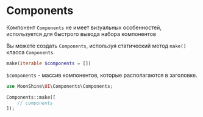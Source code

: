 # Components

Компонент `Components` не имеет визуальных особенностей, используется для быстрого вывода набора компонентов

Вы можете создать `Components`, используя статический метод `make()` класса `Components`.

```php
make(iterable $components = [])
```

`$components` - массив компонентов, которые располагаются в заголовке.

```php
use MoonShine\UI\Components\Components;

Components::make([
    // components
]);
```
